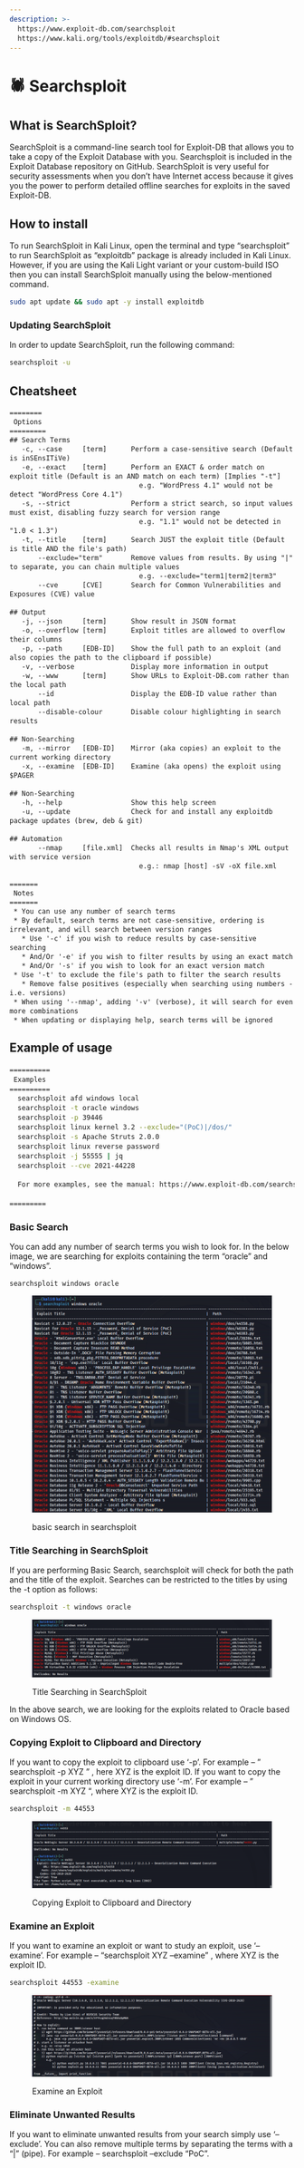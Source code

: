 ```yaml
---
description: >-
  https://www.exploit-db.com/searchsploit
  https://www.kali.org/tools/exploitdb/#searchsploit
---
```


# 🕷 Searchsploit

## What is SearchSploit?

SearchSploit is a command-line search tool for Exploit-DB that allows you to take a copy of the Exploit Database with you. Searchsploit is included in the Exploit Database repository on GitHub. SearchSploit is very useful for security assessments when you don’t have Internet access because it gives you the power to perform detailed offline searches for exploits in the saved Exploit-DB.

## How to install

To run SearchSploit in Kali Linux, open the terminal and type “searchsploit” to run SearchSploit as “exploitdb” package is already included in Kali Linux. However, if you are using the Kali Light variant or your custom-build ISO then you can install SearchSploit manually using the below-mentioned command.

```bash
sudo apt update && sudo apt -y install exploitdb
```

### **Updating SearchSploit**

In order to update SearchSploit, run the following command:

```bash
searchsploit -u
```

## Cheatsheet

```
========
 Options 
=========
## Search Terms
   -c, --case     [term]      Perform a case-sensitive search (Default is inSEnsITiVe)
   -e, --exact    [term]      Perform an EXACT & order match on exploit title (Default is an AND match on each term) [Implies "-t"]
                                e.g. "WordPress 4.1" would not be detect "WordPress Core 4.1")
   -s, --strict               Perform a strict search, so input values must exist, disabling fuzzy search for version range
                                e.g. "1.1" would not be detected in "1.0 < 1.3")
   -t, --title    [term]      Search JUST the exploit title (Default is title AND the file's path)
       --exclude="term"       Remove values from results. By using "|" to separate, you can chain multiple values
                                e.g. --exclude="term1|term2|term3"
       --cve      [CVE]       Search for Common Vulnerabilities and Exposures (CVE) value

## Output
   -j, --json     [term]      Show result in JSON format
   -o, --overflow [term]      Exploit titles are allowed to overflow their columns
   -p, --path     [EDB-ID]    Show the full path to an exploit (and also copies the path to the clipboard if possible)
   -v, --verbose              Display more information in output
   -w, --www      [term]      Show URLs to Exploit-DB.com rather than the local path
       --id                   Display the EDB-ID value rather than local path
       --disable-colour       Disable colour highlighting in search results

## Non-Searching
   -m, --mirror   [EDB-ID]    Mirror (aka copies) an exploit to the current working directory
   -x, --examine  [EDB-ID]    Examine (aka opens) the exploit using $PAGER

## Non-Searching
   -h, --help                 Show this help screen
   -u, --update               Check for and install any exploitdb package updates (brew, deb & git)

## Automation
       --nmap     [file.xml]  Checks all results in Nmap's XML output with service version
                                e.g.: nmap [host] -sV -oX file.xml

=======
 Notes 
=======
 * You can use any number of search terms
 * By default, search terms are not case-sensitive, ordering is irrelevant, and will search between version ranges
   * Use '-c' if you wish to reduce results by case-sensitive searching
   * And/Or '-e' if you wish to filter results by using an exact match
   * And/Or '-s' if you wish to look for an exact version match
 * Use '-t' to exclude the file's path to filter the search results
   * Remove false positives (especially when searching using numbers - i.e. versions)
 * When using '--nmap', adding '-v' (verbose), it will search for even more combinations
 * When updating or displaying help, search terms will be ignored
```

## Example of usage

```bash
==========
 Examples 
==========
  searchsploit afd windows local
  searchsploit -t oracle windows
  searchsploit -p 39446
  searchsploit linux kernel 3.2 --exclude="(PoC)|/dos/"
  searchsploit -s Apache Struts 2.0.0
  searchsploit linux reverse password
  searchsploit -j 55555 | jq
  searchsploit --cve 2021-44228

  For more examples, see the manual: https://www.exploit-db.com/searchsploit

=========
```

### **Basic Search**

You can add any number of search terms you wish to look for. In the below image, we are searching for exploits containing the term “oracle” and “windows”.

```
searchsploit windows oracle
```

<figure><img src="../.gitbook/assets/Schermata del 2023-07-09 18-56-00.png" alt=""><figcaption><p>basic search in searchsploit</p></figcaption></figure>

### **Title Searching in SearchSploit**

If you are performing Basic Search, searchsploit will check for both the path and the title of the exploit. Searches can be restricted to the titles by using the -t option as follows:

```bash
searchsploit -t windows oracle
```

<figure><img src="../.gitbook/assets/Schermata del 2023-07-09 18-57-54.png" alt=""><figcaption><p>Title Searching in SearchSploit</p></figcaption></figure>

In the above search, we are looking for the exploits related to Oracle based on Windows OS.&#x20;

### **Copying Exploit to Clipboard and Directory**

If you want to copy the exploit to clipboard use ‘-p’. For example – ” searchsploit -p XYZ ” , here XYZ is the exploit ID. If you want to copy the exploit in your current working directory use ‘-m’. For example – ” searchsploit -m XYZ “, where XYZ is the exploit ID.

```bash
searchsploit -m 44553
```

<figure><img src="../.gitbook/assets/Schermata del 2023-07-09 18-59-02.png" alt=""><figcaption><p>Copying Exploit to Clipboard and Directory</p></figcaption></figure>

### **Examine an Exploit**

If you want to examine an exploit or want to study an exploit, use ‘–examine’. For example – “searchsploit XYZ –examine” , where XYZ is the exploit ID.

```bash
searchsploit 44553 -examine
```

<figure><img src="../.gitbook/assets/Schermata del 2023-07-09 19-05-16.png" alt=""><figcaption><p>Examine an Exploit</p></figcaption></figure>

### **Eliminate Unwanted Results**

If you want to eliminate unwanted results from your search simply use ‘–exclude’. You can also remove multiple terms by separating the terms with a “|” (pipe). For example – searchsploit –exclude “PoC”.
